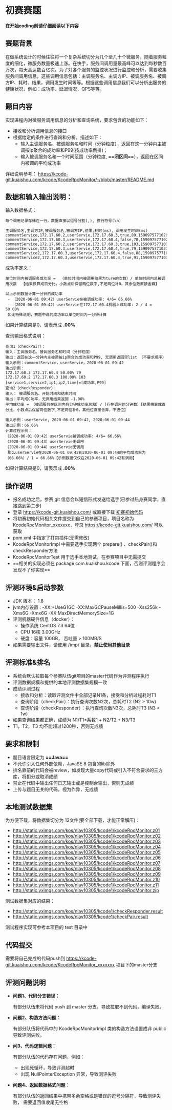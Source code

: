 # 初赛赛题
**在开始coding前请仔细阅读以下内容**

## 赛题背景
在做系统设计的时候往往将一个复杂系统切分为几个至几十个微服务，随着服务粒度的细化，微服务数量极速上涨。在快手，服务间调用量最高峰可以达到每秒数百万次，每天高达数百亿次。为了对各个服务的监控状况进行监控和分析，需要收集服务间调用信息，这些调用信息包括：主调服务名、主调方IP、被调服务名、被调方IP、耗时、结果，调用发生时间等等。根据这些调用信息我们可以分析出服务的健康状况，例如：成功率、延迟情况、QPS等等。

## 题目内容
实现进程内对微服务调用信息的分析和查询系统，要求包含的功能如下：
- 接收和分析调用信息的接口
- 根据给定的条件进行查询和分析，描述如下：
  - 输入主调服务名、被调服务名和时间（分钟粒度），返回在这一分钟内主被调按ip聚合的成功率和P99(按成功率倒排)；
  - 输入被调服务名和一个时间范围（分钟粒度, **==闭区间==**），返回在区间内被调的平均成功率

详细说明参考： https://kcode-git.kuaishou.com/kcode/KcodeRpcMonitor/-/blob/master/README.md

## 数据和输入输出说明：
输入数据格式：

```
每个调用记录存储在一行，数据直接以逗号分割(,), 换行符号(\n)

主调服务名,主调方IP,被调服务名,被调方IP,结果,耗时(ms), 调用发生时间(ms)
commentService,172.17.60.2,userServie,172.17.60.3,true,89,1590975771020
commentService,172.17.60.3,userServie,172.17.60.4,false,70,1590975771025
commentService,172.17.60.2,userServie,172.17.60.3,true,103,1590975771030
commentService,172.17.60.3,userServie,172.17.60.4,true,79,1590975771031
commentService2,172.17.60.3,userServie,172.17.60.4,false,88,1590975771031
commentService2,172.17.60.3,userServie,172.17.60.4,true,91,1590975771032

```

成功率定义： 
```
单位时间内被调服务成功率 =  （单位时间内被调用结果为ture的次数）/ 单位时间内总被调用次数  【结果换算成百分比，小数点后保留两位数字,不足两位补0，其余位数直接舍弃】

以上示例数据计算一分钟的成功率
 - （2020-06-01 09:42）userServie在被调成功率: 4/6= 66.66%
 - （2020-06-01 09:42）userServie在172.17.60.4机器上成功率: 2 / 4 = 50.00%
 如无特殊说明，赛题中说的成功率以单位时间为一分钟计算
```
如果计算结果是0，请表示成 **.00%**

查询输出格式说明：

```
查询1（checkPair）：
输入：主调服务名、被调服务名和时间（分钟粒度）
输出：返回在这一分钟内主被调按ip聚合的成功率和P99, 无调用返回空list （不要求顺序）
输入示例：commentService，userServie，2020-06-01 09:42
输出示例：
172.17.60.3 172.17.60.4 50.00% 79
172.17.60.2 172.17.60.3 100.00% 103
[service1,service2,ip1,ip2,time]=[成功率,P99]
查询2（checkResponder）：
输入： 被调服务名、开始时间和结束时间
输出：平均成C功率，无调用结果返回 -1.00%
平均成功率 = （被调服务在区间内各分钟成功率总和）/ (存在调用的分钟数）【结果换算成百分比，小数点后保留两位数字,不足两位补0，其他位直接舍弃，不进位】

输入示例：userServie, 2020-06-01 09:42, 2020-06-01 09:44
输出示例：66.66% 
计算过程示例：
（2020-06-01 09:42）userServie被调成功率: 4/6= 66.66%
（2020-06-01 09:43）userServie无调用
（2020-06-01 09:44）userServie无调用
 那么userServie在2020-06-01 09:42到2020-06-01 09:44的平均成功率为（66.66%）/ 1 = 66.66%【示例数据仅仅在2020-06-01 09:42有调用】
```
如果计算结果是0，请表示成 **.00%**


## 操作说明
- 报名成功之后，参赛 git 信息会以短信形式发送给选手(已参过热身赛同学，直接跳到第二步)
- 登录 https://kcode-git.kuaishou.com/ 或直接下载 [初赛初始代码](https://kcode-git.kuaishou.com/kcode/KcodeRpcMonitor/-/archive/master/KcodeRpcMonitor-master.zip)
- 将初赛初始代码相关文件提交到自己的参赛项目，项目名称为 KcodeRpcMonitor_xxxxxxx，登录 https://kcode-git.kuaishou.com/ 可以获取
- pom.xml 中指定了打包插件(无需修改)
- KcodeRpcMonitorImpl 中需要选手实现两个 prepare() 、checkPair()和checkResponder方法
- KcodeRpcMonitorTest 用于选手本地测试，在参赛项目中无需提交
- ==相关的实现必须在 package com.kuaishou.kcode 下面，否则评测程序会发现不了你实现==

## 评测环境&启动参数
- JDK 版本： 1.8
- jvm内存设置 : -XX:+UseG1GC -XX:MaxGCPauseMillis=500  -Xss256k -Xms6G -Xmx6G -XX:MaxDirectMemorySize=1G
- 评测机器硬件信息（docker）：
    - 操作系统 CentOS 7.3 64位
    - CPU	16核 3.00GHz
    - 硬盘：容量 100GB， 吞吐量 > 100MB/S
- 如果需要输出文件，请使用 /tmp/ 目录，**禁止使用其他目录**
  
## 评测标准&排名
- 系统会默认拉取每个参赛队伍git项目的master代码作为评测程序执行
- 评测数据规模和提供的本地评测数据集规模一致
- 成绩评测过程
  - 接收和分析：读取评测文件中全部记录N1条，接受和分析过程耗时T1
  - 查询阶段（checkPair）：执行查询次数N2次，总耗时T2 (N2 > 10w)
  - 查询阶段（checkResponder）：执行查询次数N3次，总耗时T3 (N3 > 1w)
- 如果查询结果都正确，成绩为 N1/T1*系数1 + N2/T2 + N3/T3
- T1，T2，T3 均不能超过1200秒，否则无成绩


## 要求和限制
- 题目语言限定为 **==Java==** 
- 不允许引入任何外部依赖，JavaSE 8 包含的lib除外
- 排名靠前的代码会被review，如发现大量copy代码或引入不符合要求的三方库，将扣分或取消成绩
- 禁止在代码中输出任何日志输出或是控制台输出，否则无成绩
- 上传与题目无关的代码，视为作弊，无成绩
    
## 本地测试数据集

为方便下载，将数据集切分为 12文件(要全部下载，才能正常解压)：

- http://static.yximgs.com/kos/nlav10305/kcode1/kcodeRpcMonitor.z01
- http://static.yximgs.com/kos/nlav10305/kcode1/kcodeRpcMonitor.z02
- http://static.yximgs.com/kos/nlav10305/kcode1/kcodeRpcMonitor.z03
- http://static.yximgs.com/kos/nlav10305/kcode1/kcodeRpcMonitor.z04
- http://static.yximgs.com/kos/nlav10305/kcode1/kcodeRpcMonitor.z05
- http://static.yximgs.com/kos/nlav10305/kcode1/kcodeRpcMonitor.z06
- http://static.yximgs.com/kos/nlav10305/kcode1/kcodeRpcMonitor.z07
- http://static.yximgs.com/kos/nlav10305/kcode1/kcodeRpcMonitor.z08
- http://static.yximgs.com/kos/nlav10305/kcode1/kcodeRpcMonitor.z09
- http://static.yximgs.com/kos/nlav10305/kcode1/kcodeRpcMonitor.z10
- http://static.yximgs.com/kos/nlav10305/kcode1/kcodeRpcMonitor.z11
- http://static.yximgs.com/kos/nlav10305/kcode1/kcodeRpcMonitor.zip

测试数据集对应的结果：

- http://static.yximgs.com/kos/nlav10305/kcode1/checkResponder.result
- http://static.yximgs.com/kos/nlav10305/kcode1/checkPair.result

测试程序实现可参考本项目的 test 目录中

## 代码提交
需要将自己完成的代码push到  https://kcode-git.kuaishou.com/kcode/KcodeRpcMonitor_xxxxxxx 项目下的master分支

## 评测问题说明

- **问题1、代码分支错误：**

  有部分队伍未将代码 push 到 master 分支，导致拉取不到代码，编译失败。


- **问题2、构造方法问题：**

  有部分队伍将代码中的 KcodeRpcMonitorImpl 类的构造方法设置成非 public 导致评测失败。

- **问3、代码逻辑问题：**

  有部分队伍的代码存在问题，例如：

  - 出现死循环，导致评测超时
  - 出现 NullPointerException 异常，导致测评失败

- **问题4、返回数据格式问题**：

  有部分队伍的返回结果中携带多余空格或是错误的逗号分隔符，导致测评失败，
  需要返回值收尾无空格